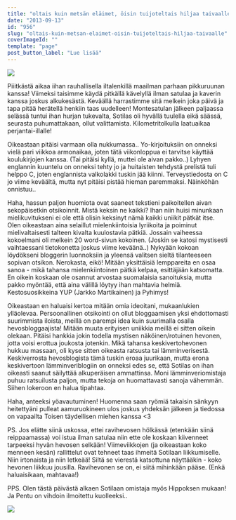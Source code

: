 ```yaml
---
title: "oltais kuin metsän eläimet, öisin tuijoteltais hiljaa taivaalle."
date: "2013-09-13"
id: "956"
slug: "oltais-kuin-metsan-elaimet-oisin-tuijoteltais-hiljaa-taivaalle"
coverImageId: ""
template: "page"
post_button_label: "Lue lisää"
---
```


[![](images/2013-09-13-581.png)](http://3.bp.blogspot.com/-ikcIxV_XJtg/UjOBqjji1hI/AAAAAAAAGz8/xhfs8n-_Hq8/s1600/2013-09-13-581.png)

Piiitkästä aikaa iihan rauhallisella iltalenkillä maailman parhaan pikkuruunan kanssa! Viimeksi taisimme käydä pitkällä kävelyllä ilman satulaa ja kaverin kanssa joskus alkukesästä. Keväällä harrastimme sitä melkein joka päivä ja tapa pitää herätellä henkiin taas uudelleen! Montesatulan jälkeen paljaassa selässä tuntui ihan hurjan tukevalta, Sotilas oli hyvällä tuulella eikä säässä, seurasta puhumattakaan, ollut valittamista. Kilometritolkulla laatuaikaa perjantai-illalle!

  

Oikeastaan pitäisi varmaan olla nukkumassa.. Yo-kirjoituksiin on onneksi vielä pari viikkoa armonaikaa, joten tätä viikonloppua ei tarvitse käyttää koulukirjojen kanssa. (Tai pitäisi kyllä, muttei ole aivan pakko..) Lyhyen englannin kuuntelu on onneksi tehty jo ja huitaisten tehdystä prelistä tuli helppo C, joten englannista valkolakki tuskin jää kiinni. Terveystiedosta on C jo viime keväältä, mutta nyt pitäisi pistää hieman paremmaksi. Näinköhän onnistuu..

  

Haha, hassun paljon huomiota ovat saaneet tekstieni paikoitellen aivan sekopäisetkin otsikoinnit. Mistä keksin ne kaikki? Ihan niin huisi minunkaan mielikuvitukseni ei ole että olisin keksinyt nämä kaikki uniikit pätkät itse. Olen oikeastaan aina selaillut mielenkiintoisia lyriikoita ja poiminut mielivaltaisesti talteen kivalta kuulostavia pätkiä. Jossain vaiheessa kokoelmani oli melkein 20 word-sivun kokoinen. (Joskin se katosi mystisesti vaihtaessani tietokonetta joskus viime keväänä..) Nykyään kokoan löydökseni bloggerin luonnoksiin ja yleensä valitsen sieltä tilanteeseen sopivan otsikon. Nerokasta, eikö! Mitään yksittäisiä lemppareita en osaa sanoa - mikä tahansa mielenkiintoinen pätkä kelpaa, esittäjään katsomatta. En oikein koskaan ole osannut arvostaa suomalaisia sanoituksia, mutta pakko myöntää, että aina välillä löytyy ihan mahtavia helmiä. Kestosuosikkeina YUP (Jarkko Martikainen) ja Pyhimys!

  

Oikeastaan en haluaisi kertoa mitään omia ideoitani, mukaanlukien ylläolevaa. Persoonallinen otsikointi on ollut bloggaamisen yksi ehdottomasti suurimmista iloista, meillä on parempi idea kuin suurimalla osalla hevosbloggaajista! Mitään muuta erityisen uniikkia meillä ei sitten oikein olekaan. Pitäisi hankkia jokin todella mystisen näköinen/rotuinen hevonen, jotta voisi erottua joukosta jotenkin. Mikä tahansa keskivertohevonen hukkuu massaan, oli kyse sitten oikeasta ratsusta tai lämminverisestä. Keskiverrosta hevosblogista tämä tuskin eroaa juurikaan, mutta erona keskivertoon lämminveriblogiin on onneksi edes se, että Sotilas on ihan oikeasti saanut säilyttää alkuperäisen ammattinsa. Moni lämminveriomistaja puhuu ratsuilusta paljon, mutta tekoja on huomattavasti sanoja vähemmän. Siihen lokeroon en halua tipahtaa.

  

Haha, anteeksi yöavautuminen! Huomenna saan ryömiä takaisin sänkyyn heitettyäni pulleat aamuruokineen ulos joskus yhdeksän jälkeen ja tiedossa on vapaailta Toisen täydellisen miehen kanssa <3  
  
PS. Jos elätte siinä uskossa, ettei ravihevosen hölkässä (etenkään siinä reippaamassa) voi istua ilman satulaa niin ette ole koskaan kiivenneet tarpeeksi hyvän hevosen selkään! Viimeviikkojen (ja oikeastaan koko menneen kesän) rallittelut ovat tehneet taas ihmeitä Sotilaan liikkumiselle. Niin irtonaista ja niin letkeää! Siltä se vierestä katsottuna näyttääkin - koko hevonen liikkuu jousilla. Ravihevonen se on, ei siitä mihinkään pääse. (Enkä haluaisikaan, mahtavaa!)  
  
PPS. Olen tästä päivästä alkaen Sotilaan omistaja myös Hippoksen mukaan! Ja Pentu on vihdoin ilmoitettu kuolleeksi..  
  

[![](images/ak.png)](http://2.bp.blogspot.com/-6wx0IzVJgR0/UjOObXlgMCI/AAAAAAAAG0M/hObSxLYGnDE/s1600/ak.png)
